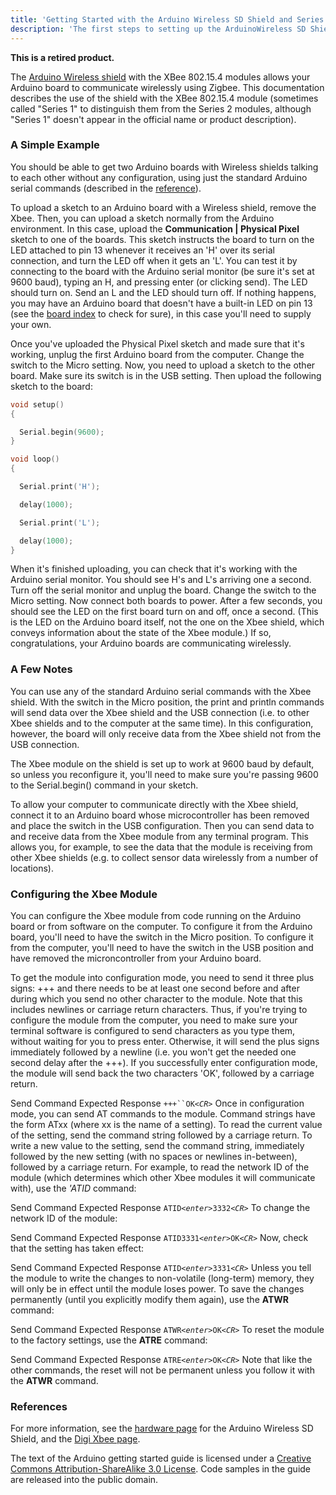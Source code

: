```yaml
---
title: 'Getting Started with the Arduino Wireless SD Shield and Series 1 XBee modules'
description: 'The first steps to setting up the ArduinoWireless SD Shield and Series 1 XBee modules'
---
```


**This is a retired product.**

The [Arduino Wireless shield](/en/Main/ArduinoWirelessShield) with the XBee 802.15.4 modules allows your Arduino board to communicate wirelessly using Zigbee. This documentation describes the use of the shield with the XBee 802.15.4 module (sometimes called "Series 1" to distinguish them from the Series 2 modules, although "Series 1" doesn't appear in the official name or product description).

### A Simple Example

You should be able to get two Arduino boards with Wireless shields talking to each other without any configuration, using just the standard Arduino serial commands (described in the [reference](/en/Reference/HomePage)).

To upload a sketch to an Arduino board with a Wireless shield, remove the Xbee. Then, you can upload a sketch normally from the Arduino environment. In this case, upload the **Communication | Physical Pixel** sketch to one of the boards. This sketch instructs the board to turn on the LED attached to pin 13 whenever it receives an 'H' over its serial connection, and turn the LED off when it gets an 'L'. You can test it by connecting to the board with the Arduino serial monitor (be sure it's set at 9600 baud), typing an H, and pressing enter (or clicking send). The LED should turn on. Send an L and the LED should turn off. If nothing happens, you may have an Arduino board that doesn't have a built-in LED on pin 13 (see the [board index](/en/Main/Boards) to check for sure), in this case you'll need to supply your own.

Once you've uploaded the Physical Pixel sketch and made sure that it's working, unplug the first Arduino board from the computer. Change the switch to the Micro setting. Now, you need to upload a sketch to the other board. Make sure its switch is in the USB setting. Then upload the following sketch to the board:

```c
void setup()
{

  Serial.begin(9600);
}

void loop()
{

  Serial.print('H');

  delay(1000);

  Serial.print('L');

  delay(1000);
}
```

When it's finished uploading, you can check that it's working with the Arduino serial monitor. You should see H's and L's arriving one a second. Turn off the serial monitor and unplug the board. Change the switch to the Micro setting. Now connect both boards to power. After a few seconds, you should see the LED on the first board turn on and off, once a second. (This is the LED on the Arduino board itself, not the one on the Xbee shield, which conveys information about the state of the Xbee module.) If so, congratulations, your Arduino boards are communicating wirelessly.

### A Few Notes

You can use any of the standard Arduino serial commands with the Xbee shield. With the switch in the Micro position, the print and println commands will send data over the Xbee shield and the USB connection (i.e. to other Xbee shields and to the computer at the same time). In this configuration, however, the board will only receive data from the Xbee shield not from the USB connection.

The Xbee module on the shield is set up to work at 9600 baud by default, so unless you reconfigure it, you'll need to make sure you're passing 9600 to the Serial.begin() command in your sketch.

To allow your computer to communicate directly with the Xbee shield, connect it to an Arduino board whose microcontroller has been removed and place the switch in the USB configuration. Then you can send data to and receive data from the Xbee module from any terminal program. This allows you, for example, to see the data that the module is receiving from other Xbee shields (e.g. to collect sensor data wirelessly from a number of locations).

### Configuring the Xbee Module

You can configure the Xbee module from code running on the Arduino board or from software on the computer. To configure it from the Arduino board, you'll need to have the switch in the Micro position. To configure it from the computer, you'll need to have the switch in the USB position and have removed the microncontroller from your Arduino board.

To get the module into configuration mode, you need to send it three plus signs: +++ and there needs to be at least one second before and after during which you send no other character to the module. Note that this includes newlines or carriage return characters. Thus, if you're trying to configure the module from the computer, you need to make sure your terminal software is configured to send characters as you type them, without waiting for you to press enter. Otherwise, it will send the plus signs immediately followed by a newline (i.e. you won't get the needed one second delay after the +++). If you successfully enter configuration mode, the module will send back the two characters 'OK', followed by a carriage return.

Send Command
Expected Response
` +++``OK `_`<CR>`_
Once in configuration mode, you can send AT commands to the module. Command strings have the form ATxx (where xx is the name of a setting). To read the current value of the setting, send the command string followed by a carriage return. To write a new value to the setting, send the command string, immediately followed by the new setting (with no spaces or newlines in-between), followed by a carriage return. For example, to read the network ID of the module (which determines which other Xbee modules it will communicate with), use the _'ATID_ command:

Send Command
Expected Response
`ATID`_`<enter>`_`3332`_`<CR>`_
To change the network ID of the module:

Send Command
Expected Response
`ATID3331`_`<enter>`_`OK`_`<CR>`_
Now, check that the setting has taken effect:

Send Command
Expected Response
`ATID`_`<enter>`_`3331`_`<CR>`_
Unless you tell the module to write the changes to non-volatile (long-term) memory, they will only be in effect until the module loses power. To save the changes permanently (until you explicitly modify them again), use the **ATWR** command:

Send Command
Expected Response
`ATWR`_`<enter>`_`OK`_`<CR>`_
To reset the module to the factory settings, use the **ATRE** command:

Send Command
Expected Response
`ATRE`_`<enter>`_`OK`_`<CR>`_
Note that like the other commands, the reset will not be permanent unless you follow it with the **ATWR** command.

### References

For more information, see the [hardware page](/en/Main/ArduinoWirelessShield) for the Arduino Wireless SD Shield, and the [Digi Xbee page](http://www.digi.com/products/wireless-wired-embedded-solutions/zigbee-rf-modules/point-multipoint-rfmodules/).

The text of the Arduino getting started guide is licensed under a
[Creative Commons Attribution-ShareAlike 3.0 License](http://creativecommons.org/licenses/by-sa/3.0/). Code samples in the guide are released into the public domain.
